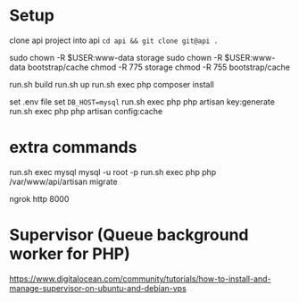 # Setup

clone api project into api
`cd api && git clone git@api .`

sudo chown -R $USER:www-data storage
sudo chown -R $USER:www-data bootstrap/cache
chmod -R 775 storage
chmod -R 755 bootstrap/cache

run.sh build
run.sh up
run.sh exec php composer install

set .env file
set `DB_HOST=mysql`
run.sh exec php php artisan key:generate
run.sh exec php php artisan config:cache

# extra commands

run.sh exec mysql mysql -u root -p
run.sh exec php php /var/www/api/artisan migrate

ngrok http 8000

# Supervisor (Queue background worker for PHP)

https://www.digitalocean.com/community/tutorials/how-to-install-and-manage-supervisor-on-ubuntu-and-debian-vps

